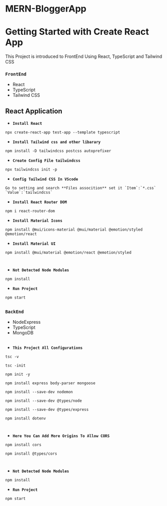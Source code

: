 # MERN-BloggerApp

##

# Getting Started with Create React App

This Project is introduced to FrontEnd Using React, TypeScript and Tailwind CSS

###  `FrontEnd`
* React
* TypeScript
* Tailwind CSS

##
## React Application

- **`Install React`**

```
npx create-react-app test-app --template typescript
```

- **`Install Tailwind css and other libarary`**

```
npm install -D tailwindcss postcss autoprefixer
```

- **`Create Config File tailwindcss`**

```
npx tailwindcss init -p
```

- **`Config Tailwind CSS In VScode`**

```
Go to setting and search **Files assocition** set it `Item`:`*.css` `Value`:`tailwindcss`
```

- **`Install React Router DOM`**

```
npm i react-router-dom
```

- **`Install Material Icons`**

```
npm install @mui/icons-material @mui/material @emotion/styled @emotion/react
```

- **`Install Material UI`**

```
npm install @mui/material @emotion/react @emotion/styled
```
##

#
- **`Not Detected Node Modules`**
```
npm install
```

- **`Run Project`**
```
npm start
```

##
###  `BackEnd`
* NodeExpress
* TypeScript
* MongoDB

##
- **`This Project All Configurations`**
```
tsc -v
```

```
tsc -init
```
```
npm init -y
```
```
npm install express body-parser mongoose
```
```
npm install --save-dev nodemon
```
```
npm install --save-dev @types/node
```
```
npm install --save-dev @types/express
```
```
npm install dotenv
```
#  
- **`Here You Can Add More Origins To Allow CORS`**
```
npm install cors
```
```
npm install @types/cors
```
#
- **`Not Detected Node Modules`**
```
npm install
```

- **`Run Project`**
```
npm start
```


